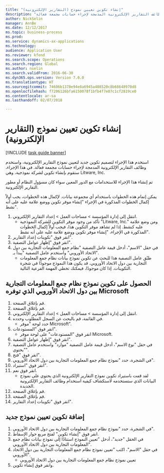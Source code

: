 ```yaml
--- 
title: "إنشاء تكوين تعيين نموذج (التقارير الإلكترونية)"
description: "استخدم هذا الإجراء لتصميم تكوين جديد لتعيين نموذج التقارير الإلكترونية، واستخدم وظائف التقارير الإلكترونية المدمجة لإجراء حسابات مجمعة فعالة."
author: NickSelin
manager: AnnBe
ms.date: 12/12/2017
ms.topic: business-process
ms.prod: 
ms.service: dynamics-ax-applications
ms.technology: 
audience: Application User
ms.reviewer: kfend
ms.search.scope: Operations
ms.search.region: Global
ms.author: nselin
ms.search.validFrom: 2016-06-30
ms.dyn365.ops.version: Version 7.0.0
ms.translationtype: HT
ms.sourcegitcommit: 74606b1378e94e8a6945a408520c8b68648970d8
ms.openlocfilehash: f7206126bfa6150078f1bfb4f7e07c1cf2819ce0
ms.contentlocale: ar-sa
ms.lasthandoff: 02/07/2018

---
```

# <a name="create-a-model-mapping-configuration-er"></a>إنشاء تكوين تعيين نموذج (التقارير الإلكترونية)

[!INCLUDE [task guide banner](../../includes/task-guide-banner.md)]

استخدم هذا الإجراء لتصميم تكوين جديد لتعيين نموذج التقارير الإلكترونية، واستخدم وظائف التقارير الإلكترونية المدمجة لإجراء حسابات مجمعة فعالة. في هذا الإجراء، ستقوم بإنشاء تكوين لشركة نموذجية، وهي Litware, Inc. 

تم إنشاء هذا الإجراء للاستخدامات مع الدور المعين سواء كان مسؤول النظام أو مطور التقارير الإلكترونية.

يمكن إتمام هذه الخطوات باستخدام أي مجموعة بيانات. لإكمال هذه الخطوات، يجب أولاً إكمال الخطوات المذكورة في الإجراء "إنشاء موفر تكوين ووضع علامة عليه على أنه نشط".

1. انتقل إلى إدارة المؤسسة > مساحات العمل‬ > إعداد التقارير الإلكتروني‬.
    * تأكد من وجود موفر التكوين للشركة النموذجية "Litware, Inc." ومن وضع علامة عليه كنشط. إذا لم تشاهد موفر التكوين هذا، فيجب أولاً إكمال الخطوات المذكورة في الإجراء، "إنشاء موفر تكوين ووضع علامة عليه على أنه نشط‬".  
2. انقر فوق "تكوينات إعداد التقارير‬".
3. انقر فوق "إظهار عوامل التصفية".
4. في حقل "الاسم"، أدخل قيمة عامل التصفية "نظام جمع المعلومات التجارية بين دول الاتحاد الأوروبي" واستخدم عامل التصفية "يبدأ بـ".
    * طبّق عامل التصفية هذا للبحث عن تكوين نموذج بيانات نظام جمع المعلومات التجارية بين دول الاتحاد الأوروبي. قد يكون هذا النموذج موجودًا في شجرة التكوينات. إذا كان موجودًا، فيمكنك تخطي المهمة الفرعية التالية.   

## <a name="get-the-intrastat-model-configuration-provided-by-microsoft"></a>الحصول على تكوين نموذج نظام جمع المعلومات التجارية بين دول الاتحاد الأوروبي الذي توفره Microsoft
1. قم بإغلاق الصفحة.
2. قم بإغلاق الصفحة.
3. انتقل إلى إدارة المؤسسة > مساحات العمل‬ > إعداد التقارير الإلكتروني‬.
4. في القائمة، قم بالبحث عن السجل المطلوب وحدده.
    * حدد لوحة "موفر Microsoft".  
5. انقر فوق "المستودعات".
    * انقر فوق "المستودعات‬" على لوحة موفر Microsoft.  
6. انقر فوق "إظهار عوامل التصفية".
7. في حقل "نوع الاسم"، أدخل قيمة عامل التصفية "موارد" واستخدم عامل التصفية "يحتوي". 
8. انقر فوق "فتح".
9. في الشجرة، حدد "نموذج نظام جمع المعلومات التجارية بين دول الاتحاد الأوروبي".
10. انقر فوق "استيراد".
11. انقر فوق نعم.
    * لقد قمت باستيراد تكوين نموذج التقارير الإلكترونية الذي يحتوي على نموذج البيانات الذي ستستخدمه لاستكشاف كيفية استخدام وظائف التقارير الإلكترونية الجديدة.  
12. قم بإغلاق الصفحة.
13. قم بإغلاق الصفحة.
14. انقر فوق "تكوينات إعداد التقارير‬".

## <a name="add-a-new-model-mapping-configuration"></a>إضافة تكوين تعيين نموذج جديد
1. في الشجرة، حدد "نموذج نظام جمع المعلومات التجارية بين دول الاتحاد الأوروبي".
2. انقر فوق "إنشاء تكوين" لفتح مربع حوار الإسقاط‬.
3. في الحقل "جديد"، أدخل "تعيين النموذج استنادًا إلى نموذج بيانات نظام جمع المعلومات التجارية بين دول الاتحاد الأوروبي".
4. في حقل "الاسم"، اكتب "تعيين نموذج نظام جمع المعلومات التجارية بين دول الاتحاد الأوروبي".
    * تعيين نموذج نظام جمع المعلومات التجارية بين دول الاتحاد الأوروبي  
5. وانقر فوق إنشاء تكوين.


